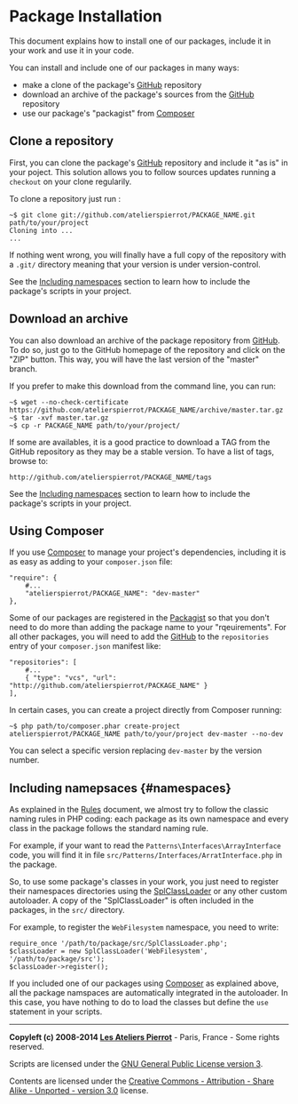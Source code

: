 Package Installation
=============

This document explains how to install one of our packages, include it in your work and
use it in your code.


You can install and include one of our packages in many ways:

-   make a clone of the package's [GitHub](http://github.com/atelierspierrot) repository
-   download an archive of the package's sources from the [GitHub](http://github.com/atelierspierrot) repository
-   use our package's "packagist" from [Composer](https://packagist.org/packages/atelierspierrot/) 


Clone a repository
-------------------

First, you can clone the package's [GitHub](http://github.com/atelierspierrot) repository
and include it "as is" in your poject. This solution allows you to follow sources updates
running a `checkout` on your clone regularily.

To clone a repository just run :

    ~$ git clone git://github.com/atelierspierrot/PACKAGE_NAME.git path/to/your/project
    Cloning into ...
    ...

If nothing went wrong, you will finally have a full copy of the repository with a `.git/`
directory meaning that your version is under version-control.

See the [Including namespaces](#namespaces) section to learn how to include the package's
scripts in your project.


Download an archive
-------------------

You can also download an archive of the package repository from [GitHub](http://github.com/atelierspierrot).
To do so, just go to the GitHub homepage of the repository and click on the "ZIP" button. This way,
you will have the last version of the "master" branch.

If you prefer to make this download from the command line, you can run:

    ~$ wget --no-check-certificate https://github.com/atelierspierrot/PACKAGE_NAME/archive/master.tar.gz
    ~$ tar -xvf master.tar.gz
    ~$ cp -r PACKAGE_NAME path/to/your/project/

If some are availables, it is a good practice to download a TAG from the GitHub repository as
they may be a stable version. To have a list of tags, browse to:

    http://github.com/atelierspierrot/PACKAGE_NAME/tags

See the [Including namespaces](#namespaces) section to learn how to include the package's
scripts in your project.


Using Composer
--------------

If you use [Composer](http://getcomposer.org/) to manage your project's dependencies, including it
is as easy as adding to your `composer.json` file:

    "require": {
        #...
        "atelierspierrot/PACKAGE_NAME": "dev-master"
    },

Some of our packages are registered in the [Packagist](https://packagist.org/packages/atelierspierrot/)
so that you don't need to do more than adding the package name to your "rqeuirements". For
all other packages, you will need to add the [GitHub](http://github.com/atelierspierrot)
to the `repositories` entry of your `composer.json` manifest like:

    "repositories": [
        #...
        { "type": "vcs", "url": "http://github.com/atelierspierrot/PACKAGE_NAME" }
    ],

In certain cases, you can create a project directly from Composer running:

    ~$ php path/to/composer.phar create-project atelierspierrot/PACKAGE_NAME path/to/your/project dev-master --no-dev

You can select a specific version replacing `dev-master` by the version number.


Including namepsaces {#namespaces}
----------------------------------

As explained in the [Rules](Rules.md) document, we almost try to follow the classic naming
rules in PHP coding: each package as its own namespace and every class in the package
follows the standard naming rule.

For example, if your want to read the `Patterns\Interfaces\ArrayInterface` code, you will
find it in file `src/Patterns/Interfaces/ArratInterface.php` in the package.

So, to use some package's classes in your work, you just need to register their namespaces directories
using the [SplClassLoader](https://gist.github.com/jwage/221634) or any other custom autoloader.
A copy of the "SplClassLoader" is often included in the packages, in the `src/` directory.

For example, to register the `WebFilesystem` namespace, you need to write:

    require_once '/path/to/package/src/SplClassLoader.php';
    $classLoader = new SplClassLoader('WebFilesystem', '/path/to/package/src');
    $classLoader->register();

If you included one of our packages using [Composer](http://getcomposer.org/) as explained above,
all the package namspaces are automatically integrated in the autoloader. In this case, 
you have nothing to do to load the classes but define the `use` statement in your scripts.


----
**Copyleft (c) 2008-2014 [Les Ateliers Pierrot](http://www.ateliers-pierrot.fr/)** - Paris, France - Some rights reserved.

Scripts are licensed under the [GNU General Public License version 3](http://www.gnu.org/licenses/gpl.html).

Contents are licensed under the [Creative Commons - Attribution - Share Alike - Unported - version 3.0](http://creativecommons.org/licenses/by-sa/3.0/) license.
